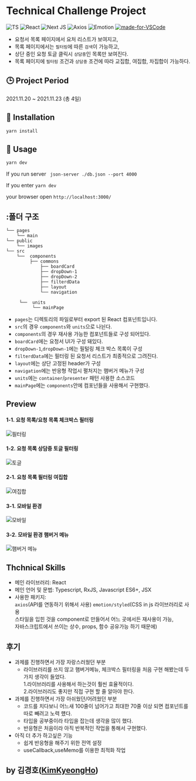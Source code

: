 # Technical Challenge Project

![TS](https://img.shields.io/badge/TypeScript-007ACC?style=flat-square&logo=typescript&logoColor=white)
![React](https://img.shields.io/badge/React-20232A?style=flat-square&logo=react&logoColor=61DAFB)
![Next JS](https://img.shields.io/badge/Next-black?style=flat-square&logo=next.js&logoColor=white)
![Axios](https://img.shields.io/badge/Axios-black?style=flat-square&logoColor=white)
![Emotion](https://img.shields.io/badge/Styled-Emotion-pink?style=flat-square&logoColor=white)
[![made-for-VSCode](https://img.shields.io/badge/Made%20for-VSCode-007ACC.svg)](https://code.visualstudio.com/)

- 요청서 목록 페이지에서 요처 리스트가 보여지고, <br />
- 목록 페이지에서는 `필터링`에 따른 `검색`이 가능하고, <br />
- 상단 중인 요청 토글 클릭시 `상담중`인 목록만 보여진다. <br />
- 목록 페이지에 `필터링` 조건과 `상담중` 조건에 따라 교집합, 여집합, 차집합이 가능하다. <br />

## :clock3: Project Period

2021.11.20 ~ 2021.11.23 (총 4일)

## :hammer: Installation

```javascript
yarn install
```

## :bell: Usage

```javascript
yarn dev
```
If you run server ` json-server ./db.json --port 4000`

If you enter `yarn dev`

your browser open `http://localhost:3000/`

## :폴더 구조

```
└── pages
    └── main
└── public
    └── images
└── src
    └──  components
         ├── commons
             ├── boardCard
             ├── dropDown-1
             ├── dropDown-2
             ├── filterdData
             ├── layout
             └── navigation

     └──  units
          └── mainPage
```

- `pages`는 디렉토리의 파일로부터 export 된 React 컴포넌트입니다.
- `src`의 경우 `components`와 `units`으로 나뉜다.
- `components`의 경우 재사용 가능한 컴포넌트들로 구성 되어있다.
- `boardCard`에는 요청서 UI가 구성 돼있다.
- `dropDown-1`,`dropDown-1`에는 필털링 체크 박스 목록이 구성
- `filterdData`에는 필터링 된 요청서 리스트가 최종적으로 그려진다.
- `layout`에는 상단 고정된 header가 구성
- `navigation`에는 반응형 작업시 펼처지는 햄버거 메뉴가 구성
- `units`에는 `container`/`presenter` 패턴 사용한 소스코드
- `mainPage`에는 `components`안에 컴포넌들을 사용해서 구현했다.

## Preview

#### 1-1. 요청 목록/요청 목록 체크박스 필터링

![필터링](https://user-images.githubusercontent.com/86825253/142915444-65f801bd-a4af-4f17-b9b5-b72f2d146cd6.gif)

#### 1-2. 요청 목록 상담중 토글 필터링

![토글](https://user-images.githubusercontent.com/86825253/142915429-8f5cb5af-c508-409c-b4cc-814a33fdde70.gif)

#### 2-1. 요청 목록 필터링 여집합

![여집합](https://user-images.githubusercontent.com/86825253/142915403-825d74a3-ae1d-49b5-89ef-048576660fef.gif)

#### 3-1. 모바일 환경

![모바일](https://user-images.githubusercontent.com/86825253/142915366-c2f7c0ef-f301-4869-bbb6-903897ee3532.gif)

#### 3-2. 모바일 환경 햄버거 메뉴

![햄버거 메뉴](https://user-images.githubusercontent.com/86825253/142915465-a301e012-e060-468d-8dc2-48258562d05b.gif)

## Thchnical Skills

- 메인 라이브러리: React
- 메인 언어 및 문법: Typescript, RxJS, Javascript ES6+, JSX
- 사용한 패키지: <br/>
  `axios`(API를 연동하기 위해서 사용)
  `emotion/styled`(CSS in js 라이브러리로 사용 <br/>
  스타일을 입힌 것을 component로 만들어서 어느 곳에서든 재사용이 가능, <br/>
  자바스크립트에서 쓰이는 상수, props, 함수 공유가능 하기 때문에)

## 후기

- 과제를 진행하면서 가장 자랑스러웠던 부분<br/>
  - 라이브러리를 쓰지 않고 햄버거메뉴, 체크박스 필터링을
    처음 구현 해봤는데 두가지 생각이 들었다.<br/> 1.라이브러리를 사용해서 하는것이 훨씬 효율적이다.<br/> 2.라이브러리도 좋지만 직접 구현 할 줄 알아야 한다.
- 과제를 진행하면서 가장 아쉬웠던/어려웠던 부분<br/>
  - 코드를 치다보니 어느새 100줄이 넘어가고 최대한 70줄 이상 되면 컴포넌트를 따로 빼려고 노력 헀다.<br/>
  - 타입을 공부중이라 타입을 잡는데 생각을 많이 했다.<br/>
  - 반응형은 처음이라 아직 반복적인 작업을 통해서 구현했다.<br/>
- 아직 더 추가 하고싶은 기능 <br/>
  - 쉽게 반응형을 해주기 위한 전역 설정 <br/>
  - useCallback,useMemo를 이용한 최적화 작업 <br/>

## by 김경호([KimKyeongHo](https://github.com/kho125))
